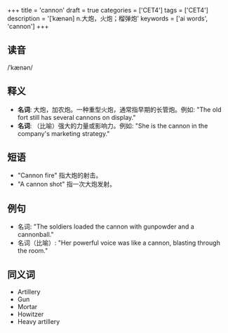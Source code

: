 +++
title = 'cannon'
draft = true
categories = ['CET4']
tags = ['CET4']
description = '[ˈkænən] n.大炮，火炮；榴弹炮'
keywords = ['ai words', 'cannon']
+++

## 读音
/ˈkænən/

## 释义
- **名词**: 大炮，加农炮。一种重型火炮，通常指早期的长管炮。例如: "The old fort still has several cannons on display."
- **名词**: （比喻）强大的力量或影响力。例如: "She is the cannon in the company's marketing strategy."

## 短语
- "Cannon fire" 指大炮的射击。
- "A cannon shot" 指一次大炮发射。

## 例句
- 名词: "The soldiers loaded the cannon with gunpowder and a cannonball."
- 名词（比喻）: "Her powerful voice was like a cannon, blasting through the room."

## 同义词
- Artillery
- Gun
- Mortar
- Howitzer
- Heavy artillery

